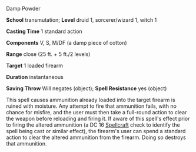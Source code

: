 Damp Powder

**School** transmutation; **Level** druid 1, sorcerer/wizard 1, witch 1

**Casting Time** 1 standard action

**Components** V, S, M/DF (a damp piece of cotton)

**Range** close (25 ft. + 5 ft./2 levels)

**Target** 1 loaded firearm

**Duration** instantaneous

**Saving Throw** Will negates (object); **Spell Resistance** yes (object)

This spell causes ammunition already loaded into the target firearm is ruined with moisture. Any attempt to fire that ammunition fails, with no chance for misfire, and the user must then take a full-round action to clear the weapon before reloading and firing it. If aware of this spell's effect prior to firing the altered ammunition (a DC 16 [Spellcraft](skills/spellcraft#_spellcraft) check to identify the spell being cast or similar effect), the firearm's user can spend a standard action to clear the altered ammunition from the firearm. Doing so destroys that ammunition.

